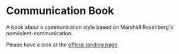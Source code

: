 # Communication Book

A book about a communication style based on Marshall Rosenberg's nonviolent-communication.

Please have a look at the [official landing page](https://christophpickl.github.io/communicationbook/).